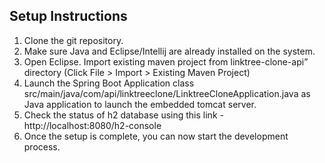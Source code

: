 ## Setup Instructions
1. Clone the git repository. 
2. Make sure Java and Eclipse/Intellij are already installed on the system.
3. Open Eclipse. Import existing maven project from linktree-clone-api” directory (Click File > Import > Existing Maven Project)
4. Launch the Spring Boot Application class src/main/java/com/api/linktreeclone/LinktreeCloneApplication.java as Java application to launch the embedded tomcat server.
5. Check the status of h2 database using this link - http://localhost:8080/h2-console
6. Once the setup is complete, you can now start the development process.